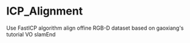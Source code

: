 # ICP_Alignment
Use FastICP algorithm align offine RGB-D dataset based on gaoxiang's tutorial VO slamEnd
